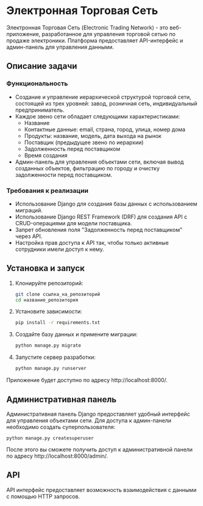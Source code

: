# Электронная Торговая Сеть

Электронная Торговая Сеть (Electronic Trading Network) - это веб-приложение, разработанное для управления торговой сетью по продаже электроники. Платформа предоставляет API-интерфейс и админ-панель для управления данными.

## Описание задачи

### Функциональность

- Создание и управление иерархической структурой торговой сети, состоящей из трех уровней: завод, розничная сеть, индивидуальный предприниматель.
- Каждое звено сети обладает следующими характеристиками:
  - Название
  - Контактные данные: email, страна, город, улица, номер дома
  - Продукты: название, модель, дата выхода на рынок
  - Поставщик (предыдущее звено по иерархии)
  - Задолженность перед поставщиком
  - Время создания
- Админ-панель для управления объектами сети, включая вывод созданных объектов, фильтрацию по городу и очистку задолженности перед поставщиком.

### Требования к реализации

- Использование Django для создания базы данных с использованием миграций.
- Использование Django REST Framework (DRF) для создания API с CRUD-операциями для модели поставщика.
- Запрет обновления поля "Задолженность перед поставщиком" через API.
- Настройка прав доступа к API так, чтобы только активные сотрудники имели доступ к нему.

## Установка и запуск

1. Клонируйте репозиторий:

   ```bash
   git clone ссылка_на_репозиторий
   cd название_репозитория

2. Установите зависимости:
    ```bash
   pip install -r requirements.txt   
   
3. Создайте базу данных и примените миграции:
    ```bash
   python manage.py migrate

4. Запустите сервер разработки:
    ```bash
   python manage.py runserver

Приложение будет доступно по адресу http://localhost:8000/.

## Административная панель

Административная панель Django предоставляет удобный интерфейс для управления объектами сети. Для доступа к админ-панели необходимо создать суперпользователя:
    
    python manage.py createsuperuser


После этого вы сможете получить доступ к административной панели по адресу http://localhost:8000/admin/.

## API

API интерфейс предоставляет возможность взаимодействия с данными с помощью HTTP запросов.

